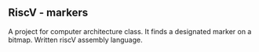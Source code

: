 ## RiscV - markers
A project for computer architecture class.
It finds a designated marker on a bitmap.
Written riscV assembly language.
